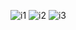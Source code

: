 ![i1](https://github.com/AdityaAnand00/finalCA1reactnativeWeatherapp/assets/87204998/3c2569b9-9074-4ed6-aab7-56bc92f3df41)
![i2](https://github.com/AdityaAnand00/finalCA1reactnativeWeatherapp/assets/87204998/e30562c2-16cf-450c-a230-5895158ce1b6)
![i3](https://github.com/AdityaAnand00/finalCA1reactnativeWeatherapp/assets/87204998/f35f8d57-4221-4742-bf77-674f0bdee9c8)
